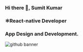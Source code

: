### Hi there 👋, Sumit Kumar
### ⚛️React-native  Developer
### App Design and Development.
![github banner](https://user-images.githubusercontent.com/72148803/161737303-af4cbc76-b73f-4249-a926-956ef712fddc.jpg)






















